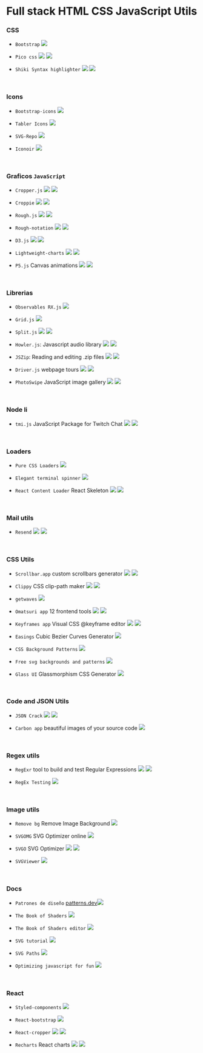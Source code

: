 <link rel="stylesheet" href="./css/maiddnf.css">

# Full stack HTML CSS JavaScript Utils

### CSS

- `Bootstrap`
  [![](./css/logos/open.svg)](https://getbootstrap.com/)

- `Pico css`
  [![](./css/logos/open.svg)](https://picocss.com/)
  [![](./css/logos/github.svg)](https://github.com/picocss/pico)

- `Shiki Syntax highlighter`
  [![](./css/logos/open.svg)](https://shiki.style/)
  [![](./css/logos/github.svg)](https://github.com/shikijs/shiki)

<br>


### Icons

- `Bootstrap-icons`
  [![](./css/logos/open.svg)](https://icons.getbootstrap.com/)

- `Tabler Icons`
  [![](./css/logos/open.svg)](https://tablericons.com/)

- `SVG-Repo`
  [![](./css/logos/open.svg)](https://www.svgrepo.com/)

- `Iconoir`
  [![](./css/logos/open.svg)](https://iconoir.com/)

<br>


### Graficos `JavaScript`

- `Cropper.js`
  [![](./css/logos/open.svg)](https://fengyuanchen.github.io/cropperjs/) 
  [![](./css/logos/github.svg)](https://github.com/fengyuanchen/cropperjs)
  
- `Croppie`
  [![](./css/logos/open.svg)](https://foliotek.github.io/Croppie/) 
  [![](./css/logos/github.svg)](https://github.com/foliotek/croppie)

- `Rough.js`
  [![](./css/logos/open.svg)](https://roughjs.com/)
  [![](./css/logos/github.svg)](https://github.com/rough-stuff/rough)

- `Rough-notation`
  [![](./css/logos/open.svg)](https://roughnotation.com/)
  [![](./css/logos/github.svg)](https://github.com/rough-stuff/rough-notation)

- `D3.js`
  [![](./css/logos/open.svg)](https://d3js.org/)
  [![](./css/logos/github.svg)](https://github.com/d3/d3)

- `Lightweight-charts`
  [![](./css/logos/open.svg)](https://www.tradingview.com/lightweight-charts/)
  [![](./css/logos/github.svg)](https://github.com/tradingview/lightweight-charts)


- `P5.js` Canvas animations
  [![](./css/logos/open.svg)](https://p5js.org/)
  [![](./css/logos/github.svg)](https://github.com/processing/p5.js)

<br>


### Librerias

- `Observables RX.js`
  [![](./css/logos/open.svg)](https://rxjs.dev/)

- `Grid.js`
  [![](./css/logos/open.svg)](https://gridjs.io/)

- `Split.js`
  [![](./css/logos/open.svg)](https://split.js.org/)
  [![](./css/logos/github.svg)](https://github.com/nathancahill/split)

- `Howler.js`: Javascript audio library
  [![](./css/logos/open.svg)](https://howlerjs.com/)
  [![](./css/logos/github.svg)](https://github.com/goldfire/howler.js)

- `JSZip`: Reading and editing .zip files
  [![](./css/logos/open.svg)](https://stuk.github.io/jszip/)
  [![](./css/logos/github.svg)](https://github.com/Stuk/jszip)

- `Driver.js` webpage tours
  [![](./css/logos/open.svg)](https://driverjs.com/)
  [![](./css/logos/github.svg)](https://github.com/kamranahmedse/driver.js)

- `PhotoSwipe` JavaScript image gallery
  [![](./css/logos/open.svg)](https://photoswipe.com/)
  [![](./css/logos/github.svg)](https://github.com/dimsemenov/photoswipe)

<br>



### Node li

- `tmi.js` JavaScript Package for Twitch Chat
  [![](./css/logos/open.svg)](https://tmijs.com/)
  [![](./css/logos/github.svg)](https://github.com/tmijs/tmi.js)

<br>


### Loaders

- `Pure CSS Loaders`
  [![](./css/logos/open.svg)](https://loading.io/css/)

- `Elegant terminal spinner`
  [![](./css/logos/github.svg)](https://github.com/sindresorhus/ora)

- `React Content Loader` React Skeleton
  [![](./css/logos/open.svg)](https://skeletonreact.com/)
  [![](./css/logos/github.svg)](https://github.com/danilowoz/react-content-loader)

<br>


### Mail utils

- `Resend`
  [![](./css/logos/open.svg)](https://resend.com/)
  [![](./css/logos/github.svg)](https://github.com/resend)

<br>


### CSS Utils

- `Scrollbar.app` custom scrollbars generator
  [![](./css/logos/open.svg)](https://scrollbar.app/)
  [![](./css/logos/github.svg)](https://github.com/henripar/scrollbar)

- `Clippy` CSS clip-path maker
  [![](./css/logos/open.svg)](https://bennettfeely.com/clippy/)
  [![](./css/logos/github.svg)](https://github.com/bennettfeely/Clippy)

- `getwaves`
  [![](./css/logos/open.svg)](https://getwaves.io/)

- `Omatsuri app` 12 frontend tools
  [![](./css/logos/open.svg)](https://omatsuri.app/)
  [![](./css/logos/github.svg)](https://github.com/rtivital/omatsuri)

- `Keyframes app` Visual CSS @keyframe editor
  [![](./css/logos/open.svg)](https://keyframes.app/)
  [![](./css/logos/github.svg)](https://github.com/mitchas/keyframes)

- `Easings` Cubic Bezier Curves Generator
  [![](./css/logos/open.svg)](https://easings.co/)

- `CSS Background Patterns`
  [![](./css/logos/open.svg)](https://www.magicpattern.design/tools/css-backgrounds)

- `Free svg backgrounds and patterns`
  [![](./css/logos/open.svg)](https://www.svgbackgrounds.com/set/free-svg-backgrounds-and-patterns/)

- `Glass UI` Glassmorphism CSS Generator
  [![](./css/logos/open.svg)](https://ui.glass/generator/)

<br>


### Code and JSON Utils

- `JSON Crack`
  [![](./css/logos/open.svg)](https://jsoncrack.com/editor)
  [![](./css/logos/github.svg)](https://github.com/AykutSarac/jsoncrack.com)

- `Carbon app` beautiful images of your source code
  [![](./css/logos/open.svg)](https://carbon.now.sh/)

<br>


### Regex utils

- `RegExr` tool to build and test Regular Expressions
  [![](./css/logos/open.svg)](https://regexr.com/)
  [![](./css/logos/github.svg)](https://github.com/gskinner/regexr/)

- `RegEx Testing`
  [![](./css/logos/open.svg)](https://www.regextester.com/)

<br>


### Image utils

- `Remove bg` Remove Image Background
  [![](./css/logos/open.svg)](https://www.remove.bg/)

- `SVGOMG` SVG Optimizer online
  [![](./css/logos/open.svg)](https://jakearchibald.github.io/svgomg/)

- `SVGO` SVG Optimizer
  [![](./css/logos/open.svg)](https://svgo.dev/)
  [![](./css/logos/github.svg)](https://github.com/svg/svgo)

- `SVGViewer`
  [![](./css/logos/open.svg)](https://www.svgviewer.dev/)

<br>


### Docs

- `Patrones de diseño` 
  [patterns.dev![](./css/logos/open.svg)](https://www.patterns.dev/)

- `The Book of Shaders`
  [![](./css/logos/open.svg)](https://thebookofshaders.com/)

- `The Book of Shaders editor`
  [![](./css/logos/open.svg)](https://editor.thebookofshaders.com/)

- `SVG tutorial`
  [![](./css/logos/open.svg)](https://svg-tutorial.com/)

- `SVG Paths`
  [![](./css/logos/open.svg)](https://www.nan.fyi/svg-paths)

- `Optimizing javascript for fun`
  [![](./css/logos/open.svg)](https://romgrk.com/posts/optimizing-javascript)

<br>


### React

- `Styled-components`
  [![](./css/logos/open.svg)](https://styled-components.com/)

- `React-bootstrap`
  [![](./css/logos/open.svg)](https://react-bootstrap.github.io/)

- `React-cropper`
  [![](./css/logos/open.svg)](https://react-cropper.github.io/react-cropper/) 
  [![](./css/logos/github.svg)](https://github.com/react-cropper/react-cropper)

- `Recharts` React charts
  [![](./css/logos/open.svg)](https://recharts.org/en-US/)
  [![](./css/logos/github.svg)](https://github.com/recharts/recharts)



